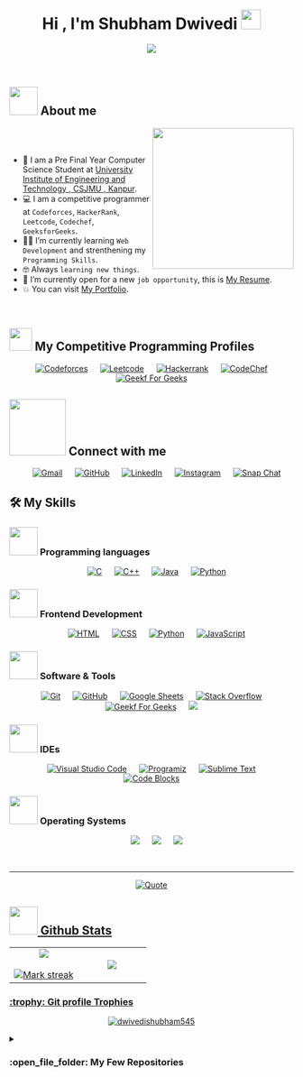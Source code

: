 <h1 align="center">Hi , I'm Shubham Dwivedi <img src="https://media.giphy.com/media/hvRJCLFzcasrR4ia7z/giphy.gif" width="35"></h1>
<p align="center">
  <a href="https://github.com/DenverCoder1/readme-typing-svg"><img src="https://readme-typing-svg.herokuapp.com?font=Time+New+Roman&color=%23C8BE25&size=25&center=true&vCenter=true&width=700&height=100&lines=Pre+Final+Year+Computer+Science+Student;Chhatrapati+Shahuji+Maharaj+University+Kanpur;Competitive+Programmer;Web+Developer;Always+learning+new+things"></a>
</p>


<br>

	
## <picture><img src = "https://github.com/7oSkaaa/7oSkaaa/blob/main/Images/about_me.gif?raw=true" width = 50px></picture> About me

<picture> <img align="right" src="https://github.com/7oSkaaa/7oSkaaa/blob/main/Images/Right_Side.gif?raw=true" width = 250px></picture>

<br><br>

- :school: I am a Pre Final Year Computer Science Student at [University Institute of Engineering and Technology , CSJMU , Kanpur](https://csjmu.ac.in/).
- :computer: I am a competitive programmer at `Codeforces`, `HackerRank`, `Leetcode`, `Codechef`, `GeeksforGeeks`.
- :student: I’m currently learning `Web Development` and strenthening my `Programming Skills`.
- :nerd_face: Always `learning new things`.
- :thinking: I’m currently open for a new `job opportunity`, this is [My Resume](https://drive.google.com/file/d/1c3cfOH9jOSD0kZfEH55S_VE0gCEYaGuZ/view?google_abuse=GOOGLE_ABUSE_EXEMPTION%3DID%3D81e065323f9a8516:TM%3D1705219987:C%3Dr:IP%3D2409:4089:ae03:c22f:b42c:3f78:c98c:ccc2-:S%3D4gmnwELIU-pT0zXPa3bRGbI%3B+path%3D/%3B+domain%3Dgoogle.com%3B+expires%3DSun,+14-Jan-2024+11:13:07+GMT).
- :boom: You can visit [My Portfolio](https://shubhamdwivedi.netlify.app/).
<br>


## <picture> <img src="https://github.com/7oSkaaa/7oSkaaa/blob/main/Images/competitive_programming_profile.png?raw=true" width=40> </picture> My Competitive Programming Profiles

<p align="center">
  &emsp;
    <a href="https://codeforces.com/profile/dwivedishubham545"><img alt = "Codeforces" src="https://img.shields.io/badge/codeforces%20-%231F8ACB.svg?style=plastic&logo=codeforces&logoColor=white" /></a>	
  &emsp;
    <a href="https://leetcode.com/dwivedishubham545/"><img alt = "Leetcode" src="https://img.shields.io/badge/leetcode%20-%23FFA116.svg?style=plastic&logo=leetcode&logoColor=black" /></a>
  &emsp;
    <a href="https://www.hackerrank.com/profile/dwivedishubham"><img alt = "Hackerrank" src="https://img.shields.io/badge/hackerrank-%232EC866.svg?style=plastic&logo=hackerrank&logoColor=white" /></a>
  &emsp;
    <a href="https://www.codechef.com/users/dwivedishubham"><img alt = "CodeChef" src="https://img.shields.io/badge/codechef-%235B4638.svg?style=plastic&logo=codechef&logoColor=white" /></a>
  &emsp;
  <a href="https://auth.geeksforgeeks.org/user/dwivedishr3yj"><img alt="Geekf For Geeks" src="https://img.shields.io/badge/geeksforgeeks-%230F9D58.svg?style=plastic&logo=geeksforgeeks&logoColor=white"></a>
 </p>

## <picture> <img src="https://github.com/7oSkaaa/7oSkaaa/blob/main/Images/Connect-with-me.gif?raw=true" width="100px"> </picture> Connect with me
<p align="center">
	&emsp;
	<a href="dwivedishubham545@gmail.com"><img img src="https://img.shields.io/badge/gmail-%23EA4335.svg?style=plastic&logo=gmail&logoColor=white" alt="Gmail"/></a>
	&emsp;
	<a href="https://github.com/dwivedishubham545"><img src="https://img.shields.io/badge/github-%23181717.svg?style=plastic&logo=github&logoColor=white" alt="GitHub"/></a>
	&emsp;
	<a href="https://www.linkedin.com/in/dwivedishubham545/"><img src="https://img.shields.io/badge/linkedin-%230A66C2.svg?style=plastic&logo=linkedin&logoColor=white" alt="LinkedIn"/></a>
	&emsp;
	<a href="https://www.instagram.com/dwivedishubham545/"><img src="https://img.shields.io/badge/instagram-%23E4405F.svg?style=plastic&logo=instagram&logoColor=white" alt="Instagram"/></a>
	&emsp;
	<a href="#"><img src="https://img.shields.io/badge/snapchat-%23FFFC00.svg?style=plastic&logo=snapchat&logoColor=black" alt="Snap Chat"/></a>
</p>


## 🛠️ My Skills

### <picture> <img src = "https://github.com/7oSkaaa/7oSkaaa/blob/main/Images/Programming_Languages.gif?raw=true" width = 50px>  </picture> Programming languages

<p align="center"> 
  &emsp; 
  <a href="https://www.cprogramming.com/" target="_blank"><img alt="C" src="https://img.shields.io/badge/C%20-%232370ED.svg?style=plastic&logo=c&logoColor=white"></a> 
  &emsp;
  <a href="https://www.w3schools.com/cpp/" target="_blank"><img alt="C++" src="https://img.shields.io/badge/C++%20-%2300599C.svg?style=plastic&logo=c%2B%2B&logoColor=white"></a> 
  &emsp;
  <a href="https://www.java.com" target="_blank"> <img alt="Java" src="https://img.shields.io/badge/Java-%23007396.svg?style=plastic&logo=java&logoColor=white"></a>
  &emsp;
   <a href="https://www.python.org" target="_blank"><img alt="Python" src="https://img.shields.io/badge/Python%20-%2314354C.svg?style=plastic&logo=python&logoColor=white"></a>
</p>

### <picture> <img src = "https://github.com/7oSkaaa/7oSkaaa/blob/main/Images/Front_End.gif?raw=true" width = 50px>  </picture> Frontend Development
<p align="center"> 
  &emsp; 
  <a href="https://www.w3.org/html/" target="_blank"><img alt="HTML" src="https://img.shields.io/badge/HTML5%20-%23E34F26.svg?style=plastic&logo=html5&logoColor=white"></a>   
  &emsp;
  <a href="https://www.w3schools.com/css/" target="_blank"><img alt="CSS" src="https://img.shields.io/badge/CSS%20-%231572B6.svg?style=plastic&logo=css3&logoColor=white"></a> 
  &emsp;
  <a href="https://www.python.org" target="_blank"><img alt="Python" src="https://img.shields.io/badge/react-%2361DAFB.svg?style=plastic&logo=React&logoColor=black"></a>
  &emsp;
  <a href="https://developer.mozilla.org/en-US/docs/Web/JavaScript" target="_blank"> <img alt="JavaScript" src="https://img.shields.io/badge/JavaScript%20-%23F7DF1E.svg?style=plastic&logo=javascript&logoColor=black"></a>
</p>

 ### <picture> <img src = "https://github.com/7oSkaaa/7oSkaaa/blob/main/Images/Software_Tools.gif?raw=true" width = 50px>  </picture> Software & Tools
 
<p align="center">
  &emsp;
    <a href="#"><img alt="Git" src="https://img.shields.io/badge/Git%20-%23F05033.svg?style=plastic&logo=git&logoColor=white"></a>
  &emsp;
    <a href="#"><img alt="GitHub" src="https://img.shields.io/badge/github-%23181717.svg?style=plastic&logo=github&logoColor=white"></a>
  &emsp;
    <a href="#"><img alt="Google Sheets" src="https://img.shields.io/badge/Google%20Sheets%20-%2334A853.svg?style=plastic&logo=google%20sheets&logoColor=white"></a>
   &emsp;
    <a href="#"><img alt="Stack Overflow" src="https://img.shields.io/badge/-Stack%20Overflow-FE7A16?style=plastic&logo=stack-overflow&logoColor=white"></a>
  &emsp;
    <a href="#"><img alt="Geekf For Geeks" src="https://img.shields.io/badge/geeksforgeeks-%230F9D58.svg?style=plastic&logo=geeksforgeeks&logoColor=white"></a>
&emsp;
    <a href="#"><img src="https://img.shields.io/badge/mysql-%234479A1.svg?&style=plastic&logo=mysql&logoColor=white"/></a>
</p>

 ### <picture> <img src = "https://github.com/7oSkaaa/7oSkaaa/blob/main/Images/IDEs.gif?raw=true" width = 50px>  </picture> IDEs
 
<p align="center">
  &emsp;
    <a href="#"><img alt="Visual Studio Code" src="https://img.shields.io/badge/Visual%20Studio%20Code-0078d7.svg?style=plastic&logo=visual-studio-code&logoColor=white"></a>
  &emsp;
    <a href="#"><img alt="Programiz" src="https://img.shields.io/badge/Programiz-%2467595C.svg?&style=plastic&logo=programiz&logoColor=white"/></a>
  &emsp;
    <a href="#"><img alt="Sublime Text" src="https://img.shields.io/badge/sublime%20text-%23FF9800.svg?&style=plastic&logo=sublimetext&logoColor=white" /></a>
  &emsp;
    <a href="#"><img alt="Code Blocks" src="https://img.shields.io/badge/code%20blocks-%2341AD48.svg?&style=plastic&logo=codeblocks&logoColor=white" /></a>
 </p>

 ### <picture> <img src = "https://github.com/7oSkaaa/7oSkaaa/blob/main/Images/OS.gif?raw=true" width = 50px>  </picture> Operating Systems
 
<p align="center">
  &emsp;
    <a href="#"><img src="https://img.shields.io/badge/Linux-FCC624?style=plastic&logo=linux&logoColor=black"></a>
  &emsp;
    <a href="#"><img src="https://img.shields.io/badge/Ubuntu-E95420?style=plastic&logo=ubuntu&logoColor=white"></a>
  &emsp;
    <a href="#"><img src="https://img.shields.io/badge/Windows-0078D6?style=plastic&logo=windows&logoColor=white"></a>
 </p>

<br> 

---

<p align = "center">
	<a href="https://github.com/piyushsuthar/github-readme-quotes"> <img alt = "Quote" src="https://quotes-github-readme.vercel.app/api?type=horizontal&theme=tokyonight&animation=grow_out_in&quoteCategory=programming">
</p>

## <picture> <img src = "https://github.com/7oSkaaa/7oSkaaa/blob/main/Images/Statistics.gif?raw=true" width = 50px>  </picture> Github Stats

<p align="center">
  <!--- stats (start) -->
<table align="center">
<tr border="none">
<td width="50%" align="center">
  
  <img  align="center"  src="https://github-readme-stats.vercel.app/api?username=dwivedishubham545&theme=dark&show_icons=true&count_private=true" />
  <br></br>
  <img  title="🔥 Get streak stats for your profile at git.io/streak-stats" alt="Mark streak" src="https://github-readme-streak-stats.herokuapp.com/?user=dwivedishubham545&theme=dark&hide_border=false" /> 
</td>

<td width="50%" align="center">

  <img  align="center"  src="https://github-readme-stats.anuraghazra1.vercel.app/api/top-langs/?username=dwivedishubham545&theme=dark&hide_border=false&no-bg=true&no-frame=true&langs_count=10"/>
  
  </td>
</tr>
</table>
</p>

<summary> <h3> :trophy: Git profile Trophies </h3></summary>

	
<p align="center"> <a href="https://github.com/ryo-ma/github-profile-trophy"><img src="https://github-profile-trophy.vercel.app/?username=dwivedishubham545&layout=compact&theme=tokyonight&column=4&margin-w=15&margin-h=15" alt="dwivedishubham545" /></a> </p>

	

	
<details><summary><h3> :open_file_folder: My Few Repositories </h3></summary>

	
<div>
  <p align="center">
	<a href="https://github.com/dwivedishubham545/Leetcode">
      		<img src="https://github-readme-stats.vercel.app/api/pin/?username=dwivedishubham545&repo=Leetcode&theme=tokyonight" alt="GitHub Stats" />
    	</a>
	<a href="https://github.com/dwivedishubham545/GeeksForGeeks">
      		<img src="https://github-readme-stats.vercel.app/api/pin/?username=dwivedishubham545&repo=GeeksForGeeks&theme=tokyonight" alt="GitHub Stats" />
    	</a>
	  <a href="https://github.com/dwivedishubham545/Hostel-Management">
      		<img src="https://github-readme-stats.vercel.app/api/pin/?username=dwivedishubham545&repo=Hostel-Management&theme=tokyonight" alt="GitHub Stats" />
    	</a>
    	<a href="https://github.com/dwivedishubham545/e-commerce">
      		<img src="https://github-readme-stats.vercel.app/api/pin/?username=dwivedishubham545&repo=e-commerce&theme=tokyonight" alt="GitHub Stats" />
    	</a>
    	<a href="https://github.com/dwivedishubham545/Travel">
      		<img src="https://github-readme-stats.vercel.app/api/pin/?username=dwivedishubham545&repo=Travel&theme=tokyonight" alt="GitHub Stats" />
    	</a>
    	<a href="https://github.com/dwivedishubham545/Portfolio">
      		<img src="https://github-readme-stats.vercel.app/api/pin/?username=dwivedishubham545&repo=Portfolio&theme=tokyonight" alt="GitHub Stats" />
	</a>
    	<a href="https://github.com/dwivedishubham545/Computer-1-Computer-Organisation">
      		<img src="https://github-readme-stats.vercel.app/api/pin/?username=dwivedishubham545&repo=Computer-1-Computer-Organisation&theme=tokyonight" alt="GitHub Stats"/>
 	 </a>
    	<a href="https://github.com/dwivedishubham545/Computer-2-Computer-Organisation">
      		<img src="https://github-readme-stats.vercel.app/api/pin/?username=dwivedishubham545&repo=Computer-2-Computer-Organisation&theme=tokyonight" alt="GitHub Stats"/>
  	</a>
  </p>
</div>
</details>

</br></br>
